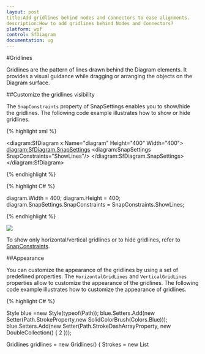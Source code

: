 ```yaml
---
layout: post
title:Add gridlines behind nodes and connectors to ease alignments.
description:How to add gridlines behind Nodes and Connectors?
platform: wpf
control: SfDiagram
documentation: ug
---
```


#Gridlines

Gridlines are the pattern of lines drawn behind the Diagram elements. It provides a visual guidance while dragging or arranging the objects on the Diagram surface.

##Customize the gridlines visibility

The `SnapConstraints` property of SnapSettings enables you to show/hide the gridlines. The following code example illustrates how to show or hide gridlines.

{% highlight xml %}

<diagram:SfDiagram x:Name="diagram" Height="400" Width="400">
  <diagram:SfDiagram.SnapSettings>
    <diagram:SnapSettings SnapConstraints="ShowLines"/>
  </diagram:SfDiagram.SnapSettings>
</diagram:SfDiagram>

{% endhighlight %}

{% highlight C# %}

diagram.Width = 400;
diagram.Height = 400;
diagram.SnapSettings.SnapConstraints = SnapConstraints.ShowLines;

{% endhighlight %}

![](Gridlines_imahes/Gridlines_img1.jpeg)

To show only horizontal/vertical gridlines or to hide gridlines, refer to [SnapConstraints](/wpf/sfdiagram/Constraints#SnapConstraints "SnapConstraints").

##Appearance

You can customize the appearance of the gridlines by using a set of predefined properties. The `HorizontalGridLines` and `VerticalGridLines` properties allow to customize the appearance of the gridlines. The following code example illustrates how to customize the appearance of gridlines.

{% highlight C# %}

Style blue =new Style(typeof(Path));
blue.Setters.Add(new Setter(Path.StrokeProperty,new SolidColorBrush(Colors.Blue)));
blue.Setters.Add(new Setter(Path.StrokeDashArrayProperty, new DoubleCollection() { 2 })); 

Gridlines gridlines = new Gridlines()
{
	Strokes = new List<Style>() { blue }
};

diagram.SnapSettings.HorizontalGridlines = gridlines;
diagram.SnapSettings.VerticalGridlines = gridlines;

{% endhighlight %}

![](Gridlines_imahes/Gridlines_img2.jpeg)

###Line Intervals

Thickness and the space between gridlines can be customized by using `LineInterval` property. In the lineInterval collections, values at the odd places are referred as the thickness of lines and the values at the even places are referred as the space between gridlines.

The following code example illustrates how to customize the thickness of lines and the line intervals.

{% highlight C# %}

diagram.Width = 400;
diagram.Height = 400;
diagram.SnapSettings.SnapConstraints = SnapConstraints.ShowLines;

Style blue =new Style(typeof(Path));
blue.Setters.Add(new Setter(Path.StrokeProperty,new SolidColorBrush(Colors.Blue)));
blue.Setters.Add(new Setter(Path.StrokeDashArrayProperty, new DoubleCollection() { 2 })); 

Gridlines gridlines = new Gridlines()
{
	Strokes = new List<Style>() { blue },
	LinesInterval = new List<double>() { 1.25, 14, 0.25, 15, 0.25, 15, 0.25, 15, 0.25, 15 }
};

diagram.SnapSettings.HorizontalGridlines = gridlines;
diagram.SnapSettings.VerticalGridlines = gridlines;

{% endhighlight %}

![](Gridlines_imahes/Gridlines_img3.jpeg)

#Snapping

##Snap To Lines

This feature allows the Diagram objects to snap to the nearest interaction of gridlines while being dragged or resized. This feature enables easier alignment during layout or design.

Snapping to gridlines can be enabled/disabled with the SnapConstraints property of SnapSettings. The following code example illustrates how to enable/disable the snapping to gridlines.

{% highlight C# %}

diagram.SnapSettings.SnapConstraints = SnapConstraints.SnapToLines;

{% endhighlight %}

To enable/disable snapping to horizontal/vertical lines, refer to **SnapConstraints**

##Snap To Objects

The snap-to-object provides visual cues to assist with aligning and spacing Diagram. A Node can be snapped with its neighboring objects based on certain alignments. Such alignments are visually represented as smart guides.

diagramControl.SnapSettings.SnapToObject determines whether Nodes can be snapped to objects.

Snapping to objects can be enabled by assigning values other than SnapToObject.None to SfDiagram.SnapSettings.SnapToObject.

The following code illustrates how to enable/disable the smart guide.

{% highlight C# %}

diagram.SnapSettings.SnapConstraints = SnapConstraints.All;

diagram.SnapSettings.SnapToObject = SnapToObject.None;

{% endhighlight %}